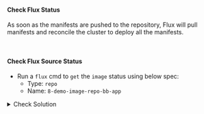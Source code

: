 #### Check Flux Status
As soon as the manifests are pushed to the repository, Flux will pull manifests and reconcile the cluster to deploy all the manifests.

<br>

#### Check Flux Source Status
- Run a `flux` cmd to `get` the `image` status using below spec:
    - Type: `repo`
    - Name: `8-demo-image-repo-bb-app`

<details><summary>Check Solution</summary>

```
flux reconcile source git flux-system

flux get image repo 8-demo-image-repo-bb-app
```{{exec}}

</details>

<br>

> Check the Message of Previous command, it should mention

> `successful scan, found **1** tag`